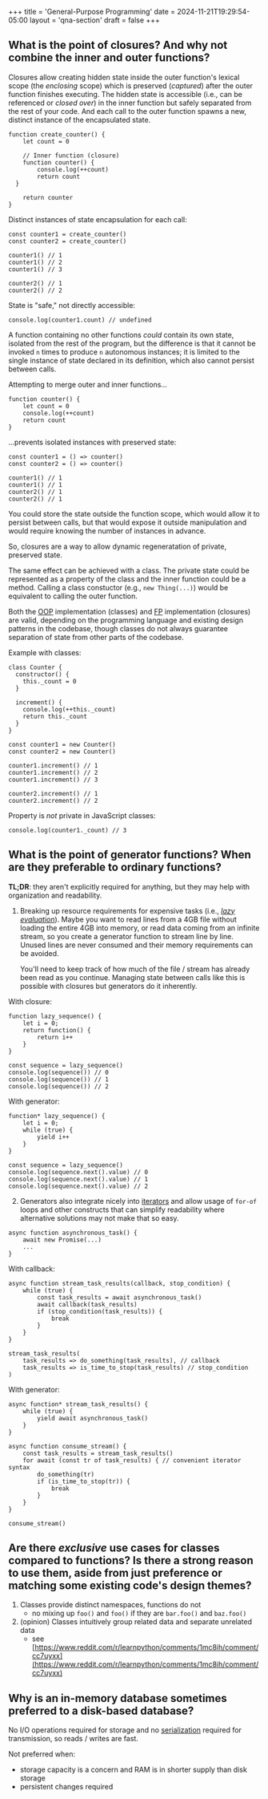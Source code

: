 +++
title = 'General-Purpose Programming'
date = 2024-11-21T19:29:54-05:00
layout = 'qna-section'
draft = false
+++

## What is the point of closures? And why not combine the inner and outer functions?

Closures allow creating hidden state inside the outer function's lexical scope (the _enclosing_ scope) which is preserved (_captured_) after the outer function finishes executing. The hidden state is accessible (i.e., can be referenced or _closed over_) in the inner function but safely separated from the rest of your code. And each call to the outer function spawns a new, distinct instance of the encapsulated state.

```
function create_counter() {
    let count = 0

    // Inner function (closure)
    function counter() {
        console.log(++count)
        return count
  }

    return counter
}
```

Distinct instances of state encapsulation for each call:

```
const counter1 = create_counter()
const counter2 = create_counter()

counter1() // 1
counter1() // 2
counter1() // 3

counter2() // 1
counter2() // 2
```

State is "safe," not directly accessible:

`console.log(counter1.count) // undefined`

A function containing no other functions _could_ contain its own state, isolated from the rest of the program, but the difference is that it cannot be invoked `n` times to produce `n` autonomous instances; it is limited to the single instance of state declared in its definition, which also cannot persist between calls.

Attempting to merge outer and inner functions...

```
function counter() {
    let count = 0
    console.log(++count)
    return count
}
```

...prevents isolated instances with preserved state:

```
const counter1 = () => counter()
const counter2 = () => counter()

counter1() // 1
counter1() // 1
counter2() // 1
counter2() // 1
```

You could store the state outside the function scope, which would allow it to persist between calls, but that would expose it outside manipulation and would require knowing the number of instances in advance.

So, closures are a way to allow dynamic regeneratation of private, preserved state.

The same effect can be achieved with a class. The private state could be represented as a property of the class and the inner function could be a method. Calling a class constuctor (e.g., `new Thing(...)`) would be equivalent to calling the outer function.

Both the [OOP](https://en.wikipedia.org/wiki/Object-oriented_programming) implementation (classes) and [FP](https://en.wikipedia.org/wiki/Functional_programming) implementation (closures) are valid, depending on the programming language and existing design patterns in the codebase, though classes do not always guarantee separation of state from other parts of the codebase.

Example with classes:

```
class Counter {
  constructor() {
    this._count = 0
  }

  increment() {
    console.log(++this._count)
    return this._count
  }
}

const counter1 = new Counter()
const counter2 = new Counter()

counter1.increment() // 1
counter1.increment() // 2
counter1.increment() // 3

counter2.increment() // 1
counter2.increment() // 2
```

Property is _not_ private in JavaScript classes:

`console.log(counter1._count) // 3`

## What is the point of generator functions? When are they preferable to ordinary functions?

**TL;DR**:
they aren't explicitly required for anything, but they may help with organization and readability.

1.  Breaking up resource requirements for expensive tasks (i.e., [_lazy evaluation_](https://www.tutorialspoint.com/functional_programming/functional_programming_lazy_evaluation.htm)). Maybe you want to read lines from a 4GB file without loading the entire 4GB into memory, or read data coming from an infinite stream, so you create a generator function to stream line by line. Unused lines are never consumed and their memory requirements can be avoided.

    You'll need to keep track of how much of the file / stream has already been read as you continue. Managing state between calls like this is possible with closures but generators do it inherently.

With closure:

```
function lazy_sequence() {
    let i = 0;
    return function() {
        return i++
    }
}

const sequence = lazy_sequence()
console.log(sequence()) // 0
console.log(sequence()) // 1
console.log(sequence()) // 2
```

With generator:

```
function* lazy_sequence() {
    let i = 0;
    while (true) {
        yield i++
    }
}

const sequence = lazy_sequence()
console.log(sequence.next().value) // 0
console.log(sequence.next().value) // 1
console.log(sequence.next().value) // 2
```

2. Generators also integrate nicely into [iterators](https://en.wikipedia.org/wiki/Iterator) and allow usage of `for-of` loops and other constructs that can simplify readability where alternative solutions may not make that so easy.

```
async function asynchronous_task() {
    await new Promise(...)
    ...
}
```

With callback:

```
async function stream_task_results(callback, stop_condition) {
    while (true) {
        const task_results = await asynchronous_task()
        await callback(task_results)
        if (stop_condition(task_results)) {
            break
        }
    }
}

stream_task_results(
    task_results => do_something(task_results), // callback
    task_results => is_time_to_stop(task_results) // stop_condition
)
```

With generator:

```
async function* stream_task_results() {
    while (true) {
        yield await asynchronous_task()
    }
}

async function consume_stream() {
    const task_results = stream_task_results()
    for await (const tr of task_results) { // convenient iterator syntax
        do_something(tr)
        if (is_time_to_stop(tr)) {
            break
        }
    }
}

consume_stream()
```

## Are there _exclusive_ use cases for classes compared to functions? Is there a strong reason to use them, aside from just preference or matching some existing code's design themes?

1. Classes provide distinct namespaces, functions do not
    - no mixing up `foo()` and `foo()` if they are `bar.foo()` and `baz.foo()`
2. (opinion) Classes intuitively group related data and separate unrelated data
    - see [https://www.reddit.com/r/learnpython/comments/1mc8ih/comment/cc7uyxx](https://www.reddit.com/r/learnpython/comments/1mc8ih/comment/cc7uyxx)

## Why is an in-memory database sometimes preferred to a disk-based database?

No I/O operations required for storage and no [serialization](https://en.wikipedia.org/wiki/Serialization) required for transmission, so reads / writes are fast.

Not preferred when:

-   storage capacity is a concern and RAM is in shorter supply than disk storage
-   persistent changes required
